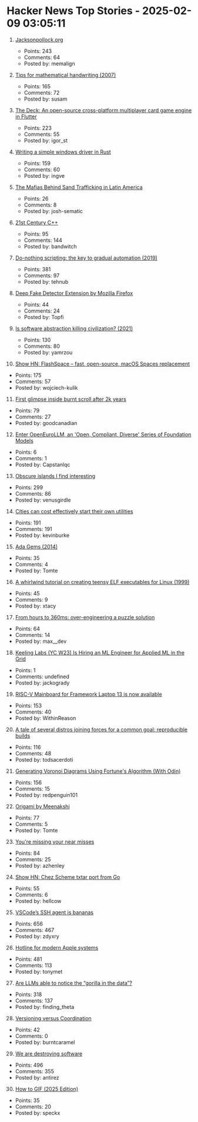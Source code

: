 # Hacker News Top Stories - 2025-02-09 03:05:11

1. [Jacksonpollock.org](https://jacksonpollock.org/)
   - Points: 243
   - Comments: 64
   - Posted by: memalign

2. [Tips for mathematical handwriting (2007)](https://johnkerl.org/doc/ortho/ortho.html)
   - Points: 165
   - Comments: 72
   - Posted by: susam

3. [The Deck: An open-source cross-platform multiplayer card game engine in Flutter](https://github.com/xajik/thedeck)
   - Points: 223
   - Comments: 55
   - Posted by: igor_st

4. [Writing a simple windows driver in Rust](https://scorpiosoftware.net/2025/02/08/writing-a-simple-driver-in-rust/)
   - Points: 159
   - Comments: 60
   - Posted by: ingve

5. [The Mafias Behind Sand Trafficking in Latin America](https://insightcrime.org/news/the-mafias-behind-sand-trafficking-in-latin-america/)
   - Points: 26
   - Comments: 8
   - Posted by: josh-sematic

6. [21st Century C++](https://cacm.acm.org/blogcacm/21st-century-c/)
   - Points: 95
   - Comments: 144
   - Posted by: bandwitch

7. [Do-nothing scripting: the key to gradual automation (2019)](https://blog.danslimmon.com/2019/07/15/do-nothing-scripting-the-key-to-gradual-automation/)
   - Points: 381
   - Comments: 97
   - Posted by: tehnub

8. [Deep Fake Detector Extension by Mozilla Firefox](https://addons.mozilla.org/en-US/firefox/addon/deep-fake-detector/)
   - Points: 44
   - Comments: 24
   - Posted by: Topfi

9. [Is software abstraction killing civilization? (2021)](https://datagubbe.se/endofciv/)
   - Points: 130
   - Comments: 80
   - Posted by: yamrzou

10. [Show HN: FlashSpace – fast, open-source, macOS Spaces replacement](https://github.com/wojciech-kulik/FlashSpace)
   - Points: 175
   - Comments: 57
   - Posted by: wojciech-kulik

11. [First glimpse inside burnt scroll after 2k years](https://www.bbc.co.uk/news/articles/c5yvrq7dyg6o)
   - Points: 79
   - Comments: 27
   - Posted by: goodcanadian

12. [Enter OpenEuroLLM, an 'Open, Compliant, Diverse' Series of Foundation Models](https://slator.com/enter-openeurollm-open-compliant-diverse-series-of-foundation-models/)
   - Points: 6
   - Comments: 1
   - Posted by: Capstanlqc

13. [Obscure islands I find interesting](https://amanvir.com/obscure-islands)
   - Points: 299
   - Comments: 86
   - Posted by: venusgirdle

14. [Cities can cost effectively start their own utilities](https://kevin.burke.dev/kevin/norcal-cities-new-utility/)
   - Points: 191
   - Comments: 191
   - Posted by: kevinburke

15. [Ada Gems (2014)](https://www.adacore.com/gems)
   - Points: 35
   - Comments: 4
   - Posted by: Tomte

16. [A whirlwind tutorial on creating teensy ELF executables for Linux (1999)](https://www.muppetlabs.com/~breadbox/software/tiny/teensy.html)
   - Points: 45
   - Comments: 9
   - Posted by: xtacy

17. [From hours to 360ms: over-engineering a puzzle solution](https://blog.danielh.cc/blog/puzzle)
   - Points: 64
   - Comments: 14
   - Posted by: max__dev

18. [Keeling Labs (YC W23) Is Hiring an ML Engineer for Applied ML in the Grid](https://www.keelinglabs.com/jobs)
   - Points: 1
   - Comments: undefined
   - Posted by: jackogrady

19. [RISC-V Mainboard for Framework Laptop 13 is now available](https://frame.work/gb/en/blog/risc-v-mainboard-for-framework-laptop-13-is-now-available)
   - Points: 153
   - Comments: 40
   - Posted by: WithinReason

20. [A tale of several distros joining forces for a common goal: reproducible builds](https://video.fosdem.org/2025/h1302/fosdem-2025-6479-a-tale-of-several-distros-joining-forces-for-a-common-goal-reproducible-builds.av1.webm)
   - Points: 116
   - Comments: 48
   - Posted by: todsacerdoti

21. [Generating Voronoi Diagrams Using Fortune's Algorithm (With Odin)](https://redpenguin101.github.io/html/posts/2025_01_21_voronoi.html)
   - Points: 156
   - Comments: 15
   - Posted by: redpenguin101

22. [Origami by Meenakshi](https://origamee.net/)
   - Points: 77
   - Comments: 5
   - Posted by: Tomte

23. [You're missing your near misses](https://surfingcomplexity.blog/2025/02/01/youre-missing-your-near-misses/)
   - Points: 84
   - Comments: 25
   - Posted by: azhenley

24. [Show HN: Chez Scheme txtar port from Go](https://git.sr.ht/~egtann/txtar/)
   - Points: 55
   - Comments: 6
   - Posted by: hellcow

25. [VSCode’s SSH agent is bananas](https://fly.io/blog/vscode-ssh-wtf/)
   - Points: 656
   - Comments: 467
   - Posted by: zdyxry

26. [Hotline for modern Apple systems](https://github.com/mierau/hotline)
   - Points: 481
   - Comments: 113
   - Posted by: tonymet

27. [Are LLMs able to notice the “gorilla in the data”?](https://chiraaggohel.com/posts/llms-eda/)
   - Points: 318
   - Comments: 137
   - Posted by: finding_theta

28. [Versioning versus Coordination](https://brooker.co.za/blog/2025/02/04/versioning.html)
   - Points: 42
   - Comments: 0
   - Posted by: burntcaramel

29. [We are destroying software](https://antirez.com/news/145)
   - Points: 496
   - Comments: 355
   - Posted by: antirez

30. [How to GIF (2025 Edition)](https://fullystacked.net/how-to-gif-2025/)
   - Points: 35
   - Comments: 20
   - Posted by: speckx

